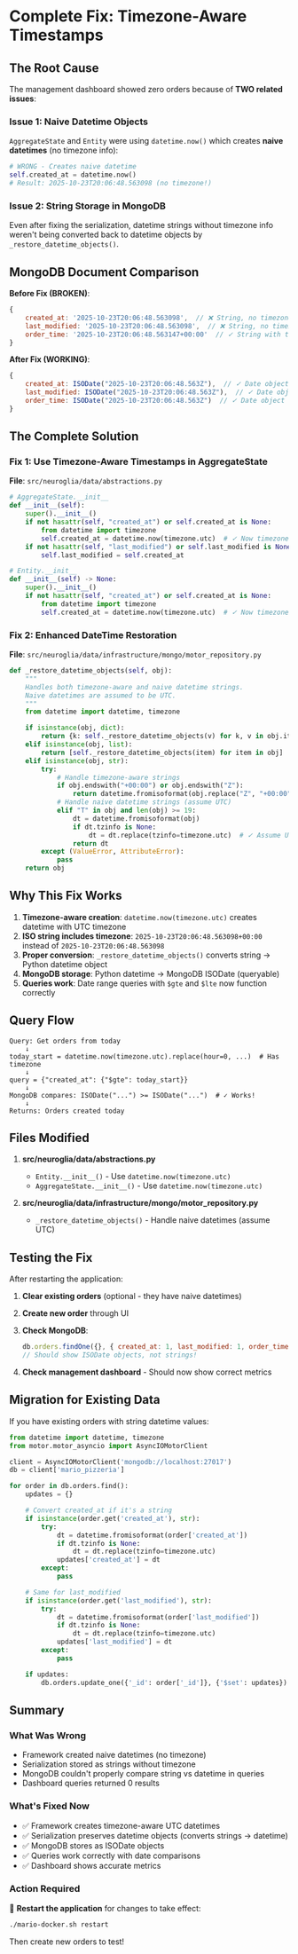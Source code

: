 # Complete Fix: Timezone-Aware Timestamps

## The Root Cause

The management dashboard showed zero orders because of **TWO related issues**:

### Issue 1: Naive Datetime Objects

`AggregateState` and `Entity` were using `datetime.now()` which creates **naive datetimes** (no timezone info):

```python
# WRONG - Creates naive datetime
self.created_at = datetime.now()
# Result: 2025-10-23T20:06:48.563098 (no timezone!)
```

### Issue 2: String Storage in MongoDB

Even after fixing the serialization, datetime strings without timezone info weren't being converted back to datetime objects by `_restore_datetime_objects()`.

## MongoDB Document Comparison

**Before Fix (BROKEN)**:

```javascript
{
    created_at: '2025-10-23T20:06:48.563098',  // ❌ String, no timezone
    last_modified: '2025-10-23T20:06:48.563098',  // ❌ String, no timezone
    order_time: '2025-10-23T20:06:48.563147+00:00'  // ✓ String with timezone
}
```

**After Fix (WORKING)**:

```javascript
{
    created_at: ISODate("2025-10-23T20:06:48.563Z"),  // ✓ Date object
    last_modified: ISODate("2025-10-23T20:06:48.563Z"),  // ✓ Date object
    order_time: ISODate("2025-10-23T20:06:48.563Z")  // ✓ Date object
}
```

## The Complete Solution

### Fix 1: Use Timezone-Aware Timestamps in AggregateState

**File**: `src/neuroglia/data/abstractions.py`

```python
# AggregateState.__init__
def __init__(self):
    super().__init__()
    if not hasattr(self, "created_at") or self.created_at is None:
        from datetime import timezone
        self.created_at = datetime.now(timezone.utc)  # ✓ Now timezone-aware!
    if not hasattr(self, "last_modified") or self.last_modified is None:
        self.last_modified = self.created_at

# Entity.__init__
def __init__(self) -> None:
    super().__init__()
    if not hasattr(self, "created_at") or self.created_at is None:
        from datetime import timezone
        self.created_at = datetime.now(timezone.utc)  # ✓ Now timezone-aware!
```

### Fix 2: Enhanced DateTime Restoration

**File**: `src/neuroglia/data/infrastructure/mongo/motor_repository.py`

```python
def _restore_datetime_objects(self, obj):
    """
    Handles both timezone-aware and naive datetime strings.
    Naive datetimes are assumed to be UTC.
    """
    from datetime import datetime, timezone

    if isinstance(obj, dict):
        return {k: self._restore_datetime_objects(v) for k, v in obj.items()}
    elif isinstance(obj, list):
        return [self._restore_datetime_objects(item) for item in obj]
    elif isinstance(obj, str):
        try:
            # Handle timezone-aware strings
            if obj.endswith("+00:00") or obj.endswith("Z"):
                return datetime.fromisoformat(obj.replace("Z", "+00:00"))
            # Handle naive datetime strings (assume UTC)
            elif "T" in obj and len(obj) >= 19:
                dt = datetime.fromisoformat(obj)
                if dt.tzinfo is None:
                    dt = dt.replace(tzinfo=timezone.utc)  # ✓ Assume UTC
                return dt
        except (ValueError, AttributeError):
            pass
    return obj
```

## Why This Fix Works

1. **Timezone-aware creation**: `datetime.now(timezone.utc)` creates datetime with UTC timezone
2. **ISO string includes timezone**: `2025-10-23T20:06:48.563098+00:00` instead of `2025-10-23T20:06:48.563098`
3. **Proper conversion**: `_restore_datetime_objects()` converts string → Python datetime object
4. **MongoDB storage**: Python datetime → MongoDB ISODate (queryable)
5. **Queries work**: Date range queries with `$gte` and `$lte` now function correctly

## Query Flow

```
Query: Get orders from today
    ↓
today_start = datetime.now(timezone.utc).replace(hour=0, ...)  # Has timezone
    ↓
query = {"created_at": {"$gte": today_start}}
    ↓
MongoDB compares: ISODate("...") >= ISODate("...")  # ✓ Works!
    ↓
Returns: Orders created today
```

## Files Modified

1. **src/neuroglia/data/abstractions.py**

   - `Entity.__init__()` - Use `datetime.now(timezone.utc)`
   - `AggregateState.__init__()` - Use `datetime.now(timezone.utc)`

2. **src/neuroglia/data/infrastructure/mongo/motor_repository.py**
   - `_restore_datetime_objects()` - Handle naive datetimes (assume UTC)

## Testing the Fix

After restarting the application:

1. **Clear existing orders** (optional - they have naive datetimes)
2. **Create new order** through UI
3. **Check MongoDB**:

   ```javascript
   db.orders.findOne({}, { created_at: 1, last_modified: 1, order_time: 1 });
   // Should show ISODate objects, not strings!
   ```

4. **Check management dashboard** - Should now show correct metrics

## Migration for Existing Data

If you have existing orders with string datetime values:

```python
from datetime import datetime, timezone
from motor.motor_asyncio import AsyncIOMotorClient

client = AsyncIOMotorClient('mongodb://localhost:27017')
db = client['mario_pizzeria']

for order in db.orders.find():
    updates = {}

    # Convert created_at if it's a string
    if isinstance(order.get('created_at'), str):
        try:
            dt = datetime.fromisoformat(order['created_at'])
            if dt.tzinfo is None:
                dt = dt.replace(tzinfo=timezone.utc)
            updates['created_at'] = dt
        except:
            pass

    # Same for last_modified
    if isinstance(order.get('last_modified'), str):
        try:
            dt = datetime.fromisoformat(order['last_modified'])
            if dt.tzinfo is None:
                dt = dt.replace(tzinfo=timezone.utc)
            updates['last_modified'] = dt
        except:
            pass

    if updates:
        db.orders.update_one({'_id': order['_id']}, {'$set': updates})
```

## Summary

### What Was Wrong

- Framework created naive datetimes (no timezone)
- Serialization stored as strings without timezone
- MongoDB couldn't properly compare string vs datetime in queries
- Dashboard queries returned 0 results

### What's Fixed Now

- ✅ Framework creates timezone-aware UTC datetimes
- ✅ Serialization preserves datetime objects (converts strings → datetime)
- ✅ MongoDB stores as ISODate objects
- ✅ Queries work correctly with date comparisons
- ✅ Dashboard shows accurate metrics

### Action Required

🔄 **Restart the application** for changes to take effect:

```bash
./mario-docker.sh restart
```

Then create new orders to test!
